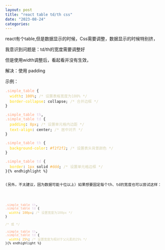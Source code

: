 ```yaml
---
layout: post
title: "react table td/th css"
date: "2023-08-24"
categories: 
---
```

<p>react有个table,但是数据显示的时候，Css需要调整，数据显示的时候特别挤，</p>

<p>我意识到问题是：td/th的宽度需要调整好</p>

<p>但是使用width调整后，看起看并没有生效，</p>

<p>解决：使用 padding</p>

<p>示例：</p>

<pre>
<code><span style="color:#ffa07a">.simple_table</span> {
  <span style="color:#ffd700">width</span>: <span style="color:#f5ab35">100%</span>; <span style="color:#d4d0ab">/* 设置表格宽度为100% */</span>
  <span style="color:#ffd700">border-collapse</span>: collapse; <span style="color:#d4d0ab">/* 合并边框 */</span>
}

<span style="color:#ffa07a">.simple_table</span> <span style="color:#dcc6e0">th</span>,
<span style="color:#ffa07a">.simple_table</span> <span style="color:#dcc6e0">td</span> {
  <span style="color:#ffd700">padding</span>: <span style="color:#f5ab35">8px</span>; <span style="color:#d4d0ab">/* 设置单元格内边距 */</span>
  <span style="color:#ffd700">text-align</span>: center; <span style="color:#d4d0ab">/* 居中对齐 */</span>
}

<span style="color:#ffa07a">.simple_table</span> <span style="color:#dcc6e0">th</span> {
  <span style="color:#ffd700">background-color</span>: <span style="color:#f5ab35">#f2f2f2</span>; <span style="color:#d4d0ab">/* 设置表头背景颜色 */</span>
}

<span style="color:#ffa07a">.simple_table</span> <span style="color:#dcc6e0">td</span> {
  <span style="color:#ffd700">border</span>: <span style="color:#f5ab35">1px</span> solid <span style="color:#f5ab35">#ddd</span>; <span style="color:#d4d0ab">/* 设置单元格边框 */</span>
}{% endhighlight %}

<p>(另外，不太建议，因为数据可能十位以上）如果想要固定每个th、td的宽度也可以尝试这样：</p>

<pre>
<code><span style="color:#ffa07a">.simple_table</span> <span style="color:#dcc6e0">th</span>,
<span style="color:#ffa07a">.simple_table</span> <span style="color:#dcc6e0">td</span> {
  <span style="color:#ffd700">width</span>: <span style="color:#f5ab35">100px</span>; <span style="color:#d4d0ab">/* 设置宽度为100px */</span>
}

<span style="color:#d4d0ab">/* 或 */</span>

<span style="color:#ffa07a">.simple_table</span> <span style="color:#dcc6e0">th</span>,
<span style="color:#ffa07a">.simple_table</span> <span style="color:#dcc6e0">td</span> {
  <span style="color:#ffd700">width</span>: <span style="color:#f5ab35">25%</span>; <span style="color:#d4d0ab">/* 设置宽度为相对于父元素的25% */</span>
}{% endhighlight %}


